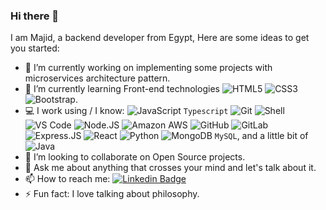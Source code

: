 ### Hi there 👋

I am Majid, a backend developer from Egypt, Here are some ideas to get you started:

- 🔭 I’m currently working on implementing some projects with microservices architecture pattern.
- 🌱 I’m currently learning Front-end technologies   ![HTML5](https://img.shields.io/badge/-HTML5-E34F26?style=plastic&logo=html5&logoColor=white)
  ![CSS3](https://img.shields.io/badge/-CSS3-1572B6?style=plastic&logo=css3)
  ![Bootstrap](https://img.shields.io/badge/-Bootstrap-563D7C?style=plastic&logo=bootstrap).
- 💻 I work using / I know:
  ![JavaScript](https://img.shields.io/badge/-JavaScript-black?style=plastic&logo=javascript)
  `Typescript`
  ![Git](https://img.shields.io/badge/-Git-black?style=plastic&logo=git)
  ![Shell](https://img.shields.io/badge/-Shell-blasck?style=plastic&logo=Shell)
  ![VS Code](https://img.shields.io/badge/-VS%20Code-007ACC?style=plastic&logo=visual-studio-code)
  ![Node.JS](https://img.shields.io/badge/-Node.JS-black?style=plastic&logo=Node.js) 
  ![Amazon AWS](https://img.shields.io/badge/Amazon%20AWS-232F3E?style=plastic&logo=amazon-aws)
  ![GitHub](https://img.shields.io/badge/-GitHub-181717?style=plastic&logo=github)
  ![GitLab](https://img.shields.io/badge/-GitLab-FCA121?style=plastic&logo=gitlab)
  ![Express.JS](https://img.shields.io/badge/-Express.JS-c7b198?style=plastic&logo=Express.JS)
  ![React](https://img.shields.io/badge/-React-3b2e5a?style=plastic&logo=react)
  ![Python](https://img.shields.io/badge/-Python-8fcfd1?style=plastic&logo=Python)
  ![MongoDB](https://img.shields.io/badge/-MongoDB-black?style=plastic&logo=mongodb)
  `MySQL`, and a little bit of ![Java](https://img.shields.io/badge/-java-3f4441?style=plastic&logo=java)
- 👯 I’m looking to collaborate on Open Source projects.
- 💬 Ask me about anything that crosses your mind and let's talk about it.  
- 📫 How to reach me: [![Linkedin Badge](https://img.shields.io/badge/-mumajid-blue?style=plastic&logo=Linkedin&logoColor=white&link=https://www.linkedin.com/in/mumajid/)](https://www.linkedin.com/in/mumajid/)
- ⚡ Fun fact: I love talking about philosophy.

